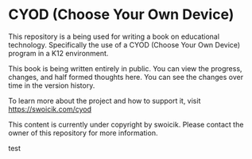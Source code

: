 # CYOD (Choose Your Own Device)
This repository is a being used for writing a book on educational technology. Specifically the use of a CYOD (Choose Your Own Device) program in a K12 environment.

This book is being written entirely in public. You can view the progress, changes, and half formed thoughts here. You can see the changes over time in the version history.

To learn more about the project and how to support it, visit https://swoicik.com/cyod 

This content is currently under copyright by swoicik. Please contact the owner of this repository for more information.

test
